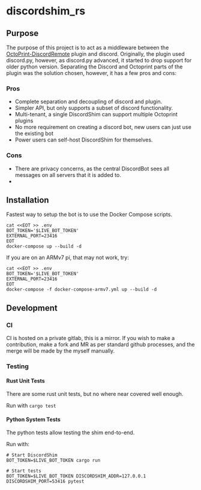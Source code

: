 # discordshim_rs

## Purpose

The purpose of this project is to act as a middleware between
the [OctoPrint-DiscordRemote](https://github.com/cameroncros/OctoPrint-DiscordRemote) plugin and discord.
Originally, the plugin used discord.py, however, as discord.py advanced, it started to drop support for older python version.
Separating the Discord and Octoprint parts of the plugin was the solution chosen, however, it has a few pros and cons:

### Pros

- Complete separation and decoupling of discord and plugin.
- Simpler API, but only supports a subset of discord functionality.
- Multi-tenant, a single DiscordShim can support multiple Octoprint plugins
- No more requirement on creating a discord bot, new users can just use the existing bot
- Power users can self-host DiscordShim for themselves.

### Cons

- There are privacy concerns, as the central DiscordBot sees all messages on all servers that it is added to.
- 

## Installation

Fastest way to setup the bot is to use the Docker Compose scripts.

```shell
cat <<EOT >> .env
BOT_TOKEN='$LIVE_BOT_TOKEN'
EXTERNAL_PORT=23416
EOT
docker-compose up --build -d
```

If you are on an ARMv7 pi, that may not work, try:

```shell
cat <<EOT >> .env
BOT_TOKEN='$LIVE_BOT_TOKEN'
EXTERNAL_PORT=23416
EOT
docker-compose -f docker-compose-armv7.yml up --build -d
```

## Development

### CI

CI is hosted on a private gitlab, this is a mirror.
If you wish to make a contribution, make a fork and MR as per standard github processes,
and the merge will be made by the myself manually.

### Testing

#### Rust Unit Tests

There are some rust unit tests, but no where near covered well enough.

Run with `cargo test`

#### Python System Tests

The python tests allow testing the shim end-to-end.

Run with:
```shell
# Start DiscordShim
BOT_TOKEN=$LIVE_BOT_TOKEN cargo run

# Start tests
BOT_TOKEN=$LIVE_BOT_TOKEN DISCORDSHIM_ADDR=127.0.0.1 DISCORDSHIM_PORT=53416 pytest
```